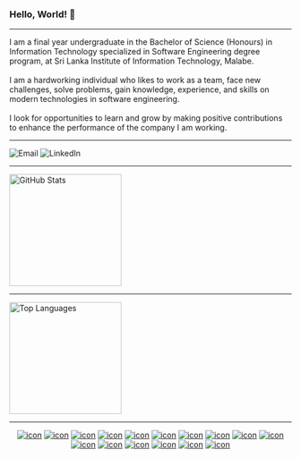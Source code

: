 <!--suppress HtmlDeprecatedAttribute -->
<div align='left'>
  <h3>Hello, World! 👋</h3>
</div>
<hr/>
<div align='left'>
  I am a final year undergraduate in the Bachelor of Science (Honours) in Information Technology specialized in Software Engineering degree program, at Sri Lanka Institute of Information Technology, Malabe.
</div>
<br/>
<div align='left'>
  I am a hardworking individual who likes to work as a team, face new challenges, solve problems, gain knowledge, experience, and skills on modern technologies in software engineering.
</div>
<br/>
<div align='left'>
  I look for opportunities to learn and grow by making positive contributions to enhance the performance of the company I am working.
</div>
<hr/>
<div align='left'>
  <a href='mailto:tharindarajapakshe@y7mail.com' target='_blank' style='text-decoration: none'>
    <img alt='Email' src='https://img.shields.io/badge/-Email-0D1117?style=for-the-badge&logo=gmail&logoColor=F0DB4F'>
  </a>
  <a href='https://www.linkedin.com/in/tharinda-rajapaksha' target='_blank' style='text-decoration: none'>
    <img alt='LinkedIn' src='https://img.shields.io/badge/-LinkedIn-0D1117?style=for-the-badge&logo=linkedin&logoColor=F0DB4F'>
  </a>
</div>
<hr/>
<div align='left'>
  <a href='#'>
    <img alt='GitHub Stats'
         src='https://github-readme-stats.vercel.app/api?username=TharindaNimnajith&show_icons=true&include_all_commits=true&count_private=true&theme=react&hide_border=true&bg_color=0D1117&title_color=F0DB4F&icon_color=F0DB4F'
         height='200'/>
  </a>
</div>
<hr/>
<div align='left'>
  <a href='#'>
    <img alt='Top Languages'
         src='https://github-readme-stats.vercel.app/api/top-langs/?username=TharindaNimnajith&langs_count=10&layout=compact&theme=react&hide_border=true&bg_color=0D1117&title_color=F0DB4F&icon_color=F0DB4F'
         height='200'/>
  </a>
</div>
<hr/>
<div align='center'>
  <a href='#'><img alt='icon' src='https://img.shields.io/badge/Python-0D1117?style=flat-square&logo=Python&logoColor=F0DB4F'></a>
  <a href='#'><img alt='icon' src='https://img.shields.io/badge/SQL%20-%230D1117.svg?style=flat-square&logo=amazon-dynamodb&logoColor=F0DB4F'></a>
  <a href='#'><img alt='icon' src='https://img.shields.io/badge/MongoDB-0D1117?style=flat-square&logo=mongodb&logoColor=F0DB4F'></a>
  <a href='#'><img alt='icon' src='https://img.shields.io/badge/JavaScript-0D1117?style=flat-square&logo=javascript&logoColor=F0DB4F'></a>
  <a href='#'><img alt='icon' src='https://img.shields.io/badge/TypeScript-0D1117?style=flat-square&logo=typescript&logoColor=F0DB4F'></a>
  <a href='#'><img alt='icon' src='https://img.shields.io/badge/React-0D1117?style=flat-square&logo=react&logoColor=F0DB4F'></a>
  <a href='#'><img alt='icon' src='https://img.shields.io/badge/Nodejs-0D1117?style=flat-square&logo=Node.js&logoColor=F0DB4F'></a>
  <a href='#'><img alt='icon' src='https://img.shields.io/badge/HTML5-0D1117?style=flat-square&logo=html5&logoColor=F0DB4F'></a>
  <a href='#'><img alt='icon' src='https://img.shields.io/badge/CSS3-0D1117?style=flat-square&logo=css3&logoColor=F0DB4F'></a>
  <a href='#'><img alt='icon' src='https://img.shields.io/badge/Git-0D1117?style=flat-square&logo=git&logoColor=F0DB4F'></a>
  <a href='#'><img alt='icon' src='https://img.shields.io/badge/GitHub-0D1117?style=flat-square&logo=github&logoColor=F0DB4F'></a>
  <a href='#'><img alt='icon' src='https://img.shields.io/badge/Markdown-%230D1117.svg?style=flat-square&logo=markdown&logoColor=F0DB4F'></a>
  <a href='#'><img alt='icon' src='https://img.shields.io/badge/Docker-0D1117?style=flat-square&logo=docker&logoColor=F0DB4F'></a>
  <a href='#'><img alt='icon' src='https://img.shields.io/badge/Heroku-0D1117?style=flat-square&logo=heroku&logoColor=F0DB4F'></a>
  <a href='#'><img alt='icon' src='https://img.shields.io/badge/Microsoft%20Azure-0D1117?style=flat-square&logo=microsoft-azure&logoColor=F0DB4F'></a>
  <a href='#'><img alt='icon' src='https://img.shields.io/badge/Amazon%20AWS-0D1117?style=flat-square&logo=amazon-aws&logoColor=F0DB4F'></a>
</div>
